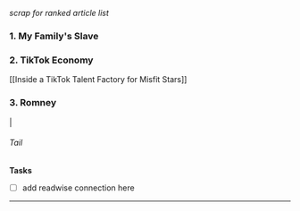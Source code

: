 *scrap for ranked article list*

### 1. My Family's Slave

### 2. TikTok Economy

[[Inside a TikTok Talent Factory for Misfit Stars]]

### 3. Romney 


|

###### Tail
**Tasks**
- [ ] add readwise connection here
---


